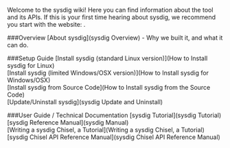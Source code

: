 Welcome to the sysdig wiki! Here you can find information about the tool and its APIs. If this is your first time hearing about sysdig, we recommend you start with the website: <tbd>.

###Overview
[About sysdig](sysdig Overview) - Why we built it, and what it can do.

###Setup Guide 
[Install sysdig (standard Linux version)](How to Install sysdig for Linux)  
[Install sysdig (limited Windows/OSX version)](How to Install sysdig for Windows/OSX)  
[Install sysdig from Source Code](How to Install sysdig from the Source Code)  
[Update/Uninstall sysdig](sysdig Update and Uninstall)  

###User Guide / Technical Documentation
[sysdig Tutorial](sysdig Tutorial)  
[sysdig Reference Manual](sysdig Manual)  
[Writing a sysdig Chisel, a Tutorial](Writing a sysdig Chisel, a Tutorial)  
[sysdig Chisel API Reference Manual](sysdig Chisel API Reference Manual)
